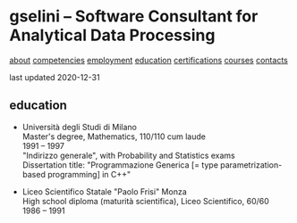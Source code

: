 # gselini – Software Consultant for Analytical Data Processing

<div class="topnav">
    <a href="./index.html">about</a>
    <a href="./competencies.html">competencies</a>
    <a href="./employment.html">employment</a>
    <a class="active" href="./education.html">education</a>
    <a href="./certifications.html">certifications</a>
    <a href="./courses.html">courses</a>
    <a href="./contacts.html">contacts</a>
</div>

last updated 2020-12-31

## education

* Università degli Studi di Milano \
Master's degree, Mathematics, 110/110 cum laude \
1991 – 1997 \
"Indirizzo generale", with Probability and Statistics exams \
Dissertation title: "Programmazione Generica [= type parametrization-based programming] in C++"

* Liceo Scientifico Statale "Paolo Frisi" Monza \
High school diploma (maturità scientifica), Liceo Scientifico, 60/60 \
1986 – 1991

